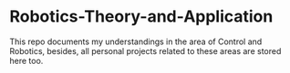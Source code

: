 # Robotics-Theory-and-Application
This repo documents my understandings in the area of Control and Robotics, besides, all personal projects related to these areas are stored here too.
